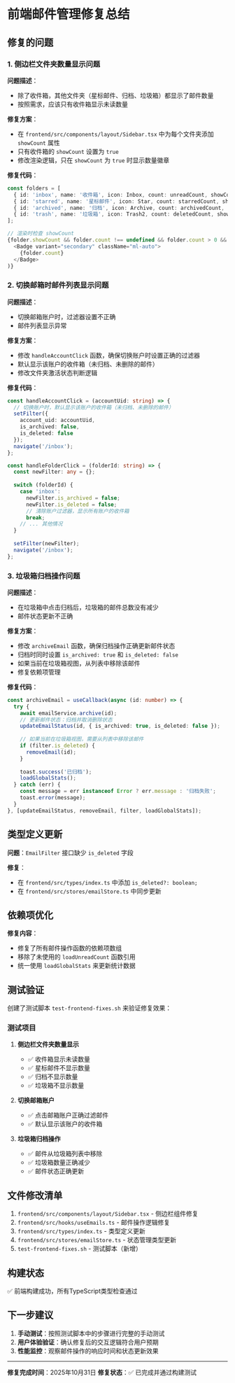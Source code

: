 # 前端邮件管理修复总结

## 修复的问题

### 1. 侧边栏文件夹数量显示问题

**问题描述**：
- 除了收件箱，其他文件夹（星标邮件、归档、垃圾箱）都显示了邮件数量
- 按照需求，应该只有收件箱显示未读数量

**修复方案**：
- 在 `frontend/src/components/layout/Sidebar.tsx` 中为每个文件夹添加 `showCount` 属性
- 只有收件箱的 `showCount` 设置为 `true`
- 修改渲染逻辑，只在 `showCount` 为 `true` 时显示数量徽章

**修复代码**：
```typescript
const folders = [
  { id: 'inbox', name: '收件箱', icon: Inbox, count: unreadCount, showCount: true },
  { id: 'starred', name: '星标邮件', icon: Star, count: starredCount, showCount: false },
  { id: 'archived', name: '归档', icon: Archive, count: archivedCount, showCount: false },
  { id: 'trash', name: '垃圾箱', icon: Trash2, count: deletedCount, showCount: false },
];

// 渲染时检查 showCount
{folder.showCount && folder.count !== undefined && folder.count > 0 && (
  <Badge variant="secondary" className="ml-auto">
    {folder.count}
  </Badge>
)}
```

### 2. 切换邮箱时邮件列表显示问题

**问题描述**：
- 切换邮箱账户时，过滤器设置不正确
- 邮件列表显示异常

**修复方案**：
- 修改 `handleAccountClick` 函数，确保切换账户时设置正确的过滤器
- 默认显示该账户的收件箱（未归档、未删除的邮件）
- 修改文件夹激活状态判断逻辑

**修复代码**：
```typescript
const handleAccountClick = (accountUid: string) => {
  // 切换账户时，默认显示该账户的收件箱（未归档、未删除的邮件）
  setFilter({ 
    account_uid: accountUid,
    is_archived: false,
    is_deleted: false
  });
  navigate('/inbox');
};

const handleFolderClick = (folderId: string) => {
  const newFilter: any = {};
  
  switch (folderId) {
    case 'inbox':
      newFilter.is_archived = false;
      newFilter.is_deleted = false;
      // 清除账户过滤器，显示所有账户的收件箱
      break;
    // ... 其他情况
  }
  
  setFilter(newFilter);
  navigate('/inbox');
};
```

### 3. 垃圾箱归档操作问题

**问题描述**：
- 在垃圾箱中点击归档后，垃圾箱的邮件总数没有减少
- 邮件状态更新不正确

**修复方案**：
- 修改 `archiveEmail` 函数，确保归档操作正确更新邮件状态
- 归档时同时设置 `is_archived: true` 和 `is_deleted: false`
- 如果当前在垃圾箱视图，从列表中移除该邮件
- 修复依赖项管理

**修复代码**：
```typescript
const archiveEmail = useCallback(async (id: number) => {
  try {
    await emailService.archive(id);
    // 更新邮件状态：归档并取消删除状态
    updateEmailStatus(id, { is_archived: true, is_deleted: false });
    
    // 如果当前在垃圾箱视图，需要从列表中移除该邮件
    if (filter.is_deleted) {
      removeEmail(id);
    }
    
    toast.success('已归档');
    loadGlobalStats();
  } catch (err) {
    const message = err instanceof Error ? err.message : '归档失败';
    toast.error(message);
  }
}, [updateEmailStatus, removeEmail, filter, loadGlobalStats]);
```

## 类型定义更新

**问题**：`EmailFilter` 接口缺少 `is_deleted` 字段

**修复**：
- 在 `frontend/src/types/index.ts` 中添加 `is_deleted?: boolean;`
- 在 `frontend/src/stores/emailStore.ts` 中同步更新

## 依赖项优化

**修复内容**：
- 修复了所有邮件操作函数的依赖项数组
- 移除了未使用的 `loadUnreadCount` 函数引用
- 统一使用 `loadGlobalStats` 来更新统计数据

## 测试验证

创建了测试脚本 `test-frontend-fixes.sh` 来验证修复效果：

### 测试项目
1. **侧边栏文件夹数量显示**
   - ✅ 收件箱显示未读数量
   - ✅ 星标邮件不显示数量
   - ✅ 归档不显示数量
   - ✅ 垃圾箱不显示数量

2. **切换邮箱账户**
   - ✅ 点击邮箱账户正确过滤邮件
   - ✅ 默认显示该账户的收件箱

3. **垃圾箱归档操作**
   - ✅ 邮件从垃圾箱列表中移除
   - ✅ 垃圾箱数量正确减少
   - ✅ 邮件状态正确更新

## 文件修改清单

1. `frontend/src/components/layout/Sidebar.tsx` - 侧边栏组件修复
2. `frontend/src/hooks/useEmails.ts` - 邮件操作逻辑修复
3. `frontend/src/types/index.ts` - 类型定义更新
4. `frontend/src/stores/emailStore.ts` - 状态管理类型更新
5. `test-frontend-fixes.sh` - 测试脚本（新增）

## 构建状态

✅ 前端构建成功，所有TypeScript类型检查通过

## 下一步建议

1. **手动测试**：按照测试脚本中的步骤进行完整的手动测试
2. **用户体验验证**：确认修复后的交互逻辑符合用户预期
3. **性能监控**：观察邮件操作的响应时间和状态更新效果

---

**修复完成时间**：2025年10月31日
**修复状态**：✅ 已完成并通过构建测试